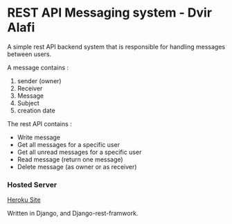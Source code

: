 # REST API Messaging system - Dvir Alafi


A simple rest API backend system that is responsible for handling
messages between users.

A message contains :
1. sender (owner)
2. Receiver
3. Message
4. Subject
5. creation date


The rest API contains :
- Write message
- Get all messages for a specific user
- Get all unread messages for a specific user
- Read message (return one message)
- Delete message (as owner or as receiver)

### Hosted Server
[Heroku Site](https://dvir-abra-messages.herokuapp.com/)


Written in Django, and Django-rest-framwork.
